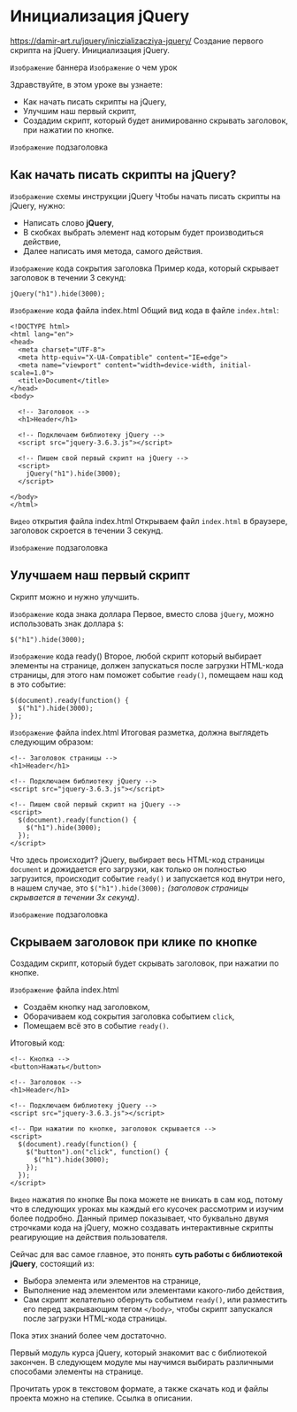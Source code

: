 # Инициализация jQuery
https://damir-art.ru/jquery/iniczializacziya-jquery/
Создание первого скрипта на jQuery. Инициализация jQuery.

`Изображение` баннера
`Изображение` о чем урок

Здравствуйте, в этом уроке вы узнаете:
- Как начать писать скрипты на jQuery,
- Улучшим наш первый скрипт,
- Создадим скрипт, который будет анимированно скрывать заголовок, при нажатии по кнопке.

`Изображение` подзаголовка
## Как начать писать скрипты на jQuery?

`Изображение` схемы инструкции jQuery
Чтобы начать писать скрипты на jQuery, нужно:
- Написать слово **jQuery**,
- В скобках выбрать элемент над которым будет производиться действие,
- Далее написать имя метода, самого действия.

`Изображение` кода сокрытия заголовка
Пример кода, который скрывает заголовок в течении 3 секунд:

    jQuery("h1").hide(3000);

`Изображение` кода файла index.html
Общий вид кода в файле `index.html`:

    <!DOCTYPE html>
    <html lang="en">
    <head>
      <meta charset="UTF-8">
      <meta http-equiv="X-UA-Compatible" content="IE=edge">
      <meta name="viewport" content="width=device-width, initial-scale=1.0">
      <title>Document</title>
    </head>
    <body>

      <!-- Заголовок -->
      <h1>Header</h1>

      <!-- Подключаем библиотеку jQuery -->
      <script src="jquery-3.6.3.js"></script>

      <!-- Пишем свой первый скрипт на jQuery -->
      <script>
        jQuery("h1").hide(3000);
      </script>

    </body>
    </html>

`Видео` открытия файла index.html
Открываем файл `index.html` в браузере, заголовок скроется в течении 3 секунд.

`Изображение` подзаголовка
## Улучшаем наш первый скрипт
Скрипт можно и нужно улучшить.

`Изображение` кода знака доллара
Первое, вместо слова `jQuery`, можно использовать знак доллара `$`:

    $("h1").hide(3000);

`Изображение` кода ready()
Второе, любой скрипт который выбирает элементы на странице, должен запускаться после загрузки HTML-кода страницы, для этого нам поможет событие `ready()`, помещаем наш код в это событие:

    $(document).ready(function() {
      $("h1").hide(3000);
    });

`Изображение` файла index.html
Итоговая разметка, должна выглядеть следующим образом:

    <!-- Заголовок страницы -->
    <h1>Header</h1>

    <!-- Подключаем библиотеку jQuery -->
    <script src="jquery-3.6.3.js"></script>

    <!-- Пишем свой первый скрипт на jQuery -->
    <script>
      $(document).ready(function() {
        $("h1").hide(3000);
      });
    </script>

Что здесь происходит? jQuery, выбирает весь HTML-код страницы `document` и дожидается его загрузки, как только он полностью загрузится, происходит событие `ready()` и запускается код внутри него, в нашем случае, это `$("h1").hide(3000);` *(заголовок страницы скрывается в течении 3х секунд)*.

`Изображение` подзаголовка
## Скрываем заголовок при клике по кнопке
Создадим скрипт, который будет скрывать заголовок, при нажатии по кнопке.

`Изображение` файла index.html
- Создаём кнопку над заголовком,
- Оборачиваем код сокрытия заголовка событием `click`,
- Помещаем всё это в событие `ready()`.

Итоговый код:

    <!-- Кнопка -->
    <button>Нажать</button>

    <!-- Заголовок -->
    <h1>Header</h1>

    <!-- Подключаем библиотеку jQuery -->
    <script src="jquery-3.6.3.js"></script>

    <!-- При нажатии по кнопке, заголовок скрывается -->
    <script>
      $(document).ready(function() {
        $("button").on("click", function() {
          $("h1").hide(3000);
        });
      });
    </script>

`Видео` нажатия по кнопке
Вы пока можете не вникать в сам код, потому что в следующих уроках мы каждый его кусочек рассмотрим и изучим более подробно. Данный пример показывает, что буквально двумя строчками кода на jQuery, можно создавать интерактивные скрипты реагирующие на действия пользователя.

Сейчас для вас самое главное, это понять **суть работы с библиотекой jQuery**, состоящий из:
- Выбора элемента или элементов на странице,
- Выполнение над элементом или элементами какого-либо действия,
- Сам скрипт желательно обернуть событием `ready()`, или разместить его перед закрывающим тегом `</body>`, чтобы скрипт запускался после загрузки HTML-кода страницы.

Пока этих знаний более чем достаточно.

Первый модуль курса jQuery, который знакомит вас с библиотекой закончен. В следующем модуле мы научимся выбирать различными способами элементы на странице.

Прочитать урок в текстовом формате, а также скачать код и файлы проекта можно на степике. Ссылка в описании.
